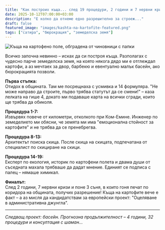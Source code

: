 ```yaml
---
title: "Как построих къща... след 19 процедури, 2 години и 7 нервни кризи"
date: 2025-10-12T07:00:00+03:00
description: "Е колко да отнеме едно разрешително за строеж..."
draft: false
featured_image: "images/kashta-na-kartofite-featured.png"
tags: ["сатира", "бюрокрация", "земеделска земя"]
---
```


![Къща на картофено поле, обградена от чиновници с папки](images/kashta-na-kartofite-featured.png)

Всичко започна невинно – исках да си построя къща. Разполагах с чудесно парче земеделска земя, на която някога дядо ми е отглеждал картофи, а аз мечтаех за двор, барбекю и евентуално малък басейн, ако бюрокрацията позволи.

**Първа стъпка:**  
Отидох в общината. Там ме посрещнаха с усмивка и 14 формуляра. "Не може направо да строите, първо трябва статутът да се смени!" – каза лелката на гише 4, докато ми подаваше карта на всички сгради, които ще трябва да обиколя.

**Процедура 1-7:**  
Извървях повече от километри, отколкото при Ком-Емине. Инженер по земеделието ми обясни, че земята ми има "емоционална стойност за картофите" и не трябва да се пренебрегва.

**Процедура 8-13:**  
Архитектът поиска скица. После скица на скицата, подпечатана от специалист по скициране на скици.

**Процедура 14-19:**  
Експерт по екология, историк по картофени полета и двама души от съседната махала трябваше да дадат мнение. Единият се подписа с палец – нямаше химикал.

**Финалът:**  
След 2 години, 7 нервни кризи и поне 3 съня, в които гоня печат по коридора на общината, получих разрешение! Къща на картофите вече е факт – а аз мисля да кандидатствам за европейски проект: "Оцеляване в административна джунгла".

---

*Следващ проект: басейн. Прогнозна продължителност – 4 години, 32 процедури и консултация с шаман...*